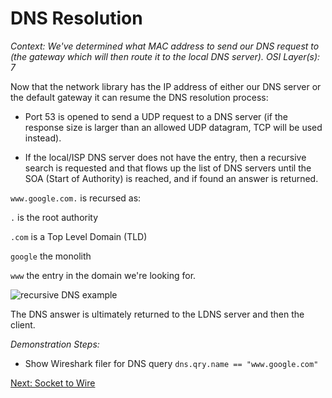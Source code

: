 # DNS Resolution

_Context: We've determined what MAC address to send our DNS request to (the gateway which will then route it to the local DNS server)._
_OSI Layer(s): 7_

Now that the network library has the IP address of either our DNS server or the default gateway it can resume the DNS resolution process:

* Port 53 is opened to send a UDP request to a DNS server (if the response size is larger than an allowed UDP datagram, TCP will be used instead).

* If the local/ISP DNS server does not have the entry, then a recursive search is requested and that flows up the list of DNS servers until the SOA (Start of Authority) is reached, and if found an answer is returned.

``www.google.com.`` is recursed as:

``.`` is the root authority

``.com`` is a Top Level Domain (TLD)

``google`` the monolith

``www`` the entry in the domain we're looking for.

![recursive DNS example](https://i.stack.imgur.com/ORZ2C.gif)

The DNS answer is ultimately returned to the LDNS server and then the client. 

_Demonstration Steps:_
* Show Wireshark filer for DNS query
``dns.qry.name == "www.google.com"``

[Next: Socket to Wire](./6-Socket2Wire.md)